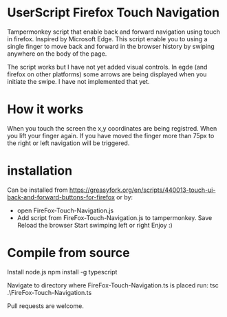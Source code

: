 # UserScript Firefox Touch Navigation
Tampermonkey script that enable back and forward navigation using touch in firefox. Inspired by Microsoft Edge.
This script enable you to using a single finger to move back and forward in the browser history by swiping anywhere on the body of the page.

The script works but I have not yet added visual controls. In egde (and firefox on other platforms) some arrows are being displayed when you initiate the swipe. I have not implemented that yet.

How it works
=============
When you touch the screen the x,y coordinates are being registred. When you lift your finger again. If you have moved the finger more than 75px to the right or left navigation will be triggered.

installation
=============
Can be installed from https://greasyfork.org/en/scripts/440013-touch-ui-back-and-forward-buttons-for-firefox
or by:

- open FireFox-Touch-Navigation.js
- Add script from FireFox-Touch-Navigation.js to tampermonkey.
Save
Reload the browser
Start swimping left or right
Enjoy :)

Compile from source
===================
Install node.js
npm install -g typescript

Navigate to directory where FireFox-Touch-Navigation.ts is placed
run: tsc .\FireFox-Touch-Navigation.ts

Pull requests are welcome. 
